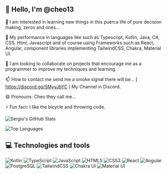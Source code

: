 
## 👋 Hello, I'm @cheo13

👀 I am interested in learning new things in this puerca life of pure decision making, zeros and ones...

🌱 My performance in languages ​​like such as Typescript, Kotlin, Java, C#, CSS, Html, Javascript and of course using Frameworks such as React, Angular, component libraries implementing TailwindCSS, Chakra, Material UI.

💞️ I am looking to collaborate on projects that encourage me as a programmer to improve my techniques and learning.

📫 How to contact me send me a smoke signal there will be... [ https://discord.gg/5MyyJbYC ] My Channel in Discord.

😄 Pronouns: Cheo they call me...

⚡ Fun fact: I like the bicycle and throwing code.

![Sergio's GitHub Stats](https://github-readme-stats.vercel.app/api?username=cheo13&show_icons=true&theme=radical)

![Top Languages](https://github-readme-stats.vercel.app/api/top-langs/?username=cheo13&layout=compact&theme=radical)

## 💻 Technologies and tools

![Kotlin](https://img.shields.io/badge/Kotlin-0095D5?style=flat&logo=kotlin&logoColor=white)
![TypeScript](https://img.shields.io/badge/TypeScript-007ACC?style=flat&logo=typescript&logoColor=white)
![JavaScript](https://img.shields.io/badge/JavaScript-F7DF1E?style=flat&logo=javascript&logoColor=black)
![HTML5](https://img.shields.io/badge/HTML5-E34F26?style=flat&logo=html5&logoColor=white)
![CSS3](https://img.shields.io/badge/CSS3-1572B6?style=flat&logo=css3&logoColor=white)
![React](https://img.shields.io/badge/React-61DAFB?style=flat&logo=react&logoColor=white)
![Angular](https://img.shields.io/badge/Angular-DD0031?style=flat&logo=angular&logoColor=white)
![PostgreSQL](https://img.shields.io/badge/PostgreSQL-316192?style=flat&logo=postgresql&logoColor=white)
![TailwindCSS](https://img.shields.io/badge/TailwindCSS-38B2AC?style=flat&logo=tailwind-css&logoColor=white)
![Chakra UI](https://img.shields.io/badge/Chakra_UI-319795?style=flat&logo=chakra-ui&logoColor=white)
![Material UI](https://img.shields.io/badge/Material_UI-0081CB?style=flat&logo=mui&logoColor=white)
